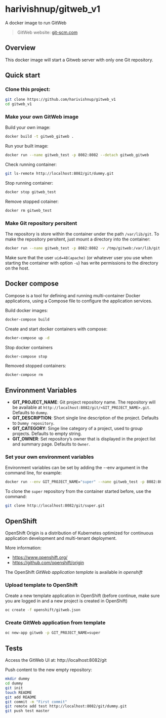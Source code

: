 # harivishnup/gitweb_v1

A docker image to run GitWeb

> GitWeb website: [git-scm.com](https://git-scm.com/docs/gitweb)

## Overview

This docker image will start a Gitweb server with only one Git repository.

## Quick start

### Clone this project:

``` bash
git clone https://github.com/harivishnup/gitweb_v1
cd gitweb_v1
```

### Make your own GitWeb image

Build your own image:

``` bash
docker build -t gitweb_gitweb .
```

Run your built image:

``` bash
docker run --name gitweb_test -p 8082:8082 --detach gitweb_gitweb
```

Check running container:

``` bash
git ls-remote http://localhost:8082/git/dummy.git
```

Stop running container:

``` bash
docker stop gitweb_test
```

Remove stopped cotainer:

``` bash
docker rm gitweb_test
```

### Make Git repository persitent

The repository is store within the container under the path `/var/lib/git`. To make the repository persitent, just mount
a directory into the container:

``` bash
docker run --name gitweb_test -p 8082:8082 -v /tmp/gitweb:/var/lib/git --detach gitweb_gitweb
```

Make sure that the user `uid=48(apache)` (or whatever user you use when starting the container with option `-u`) has
write permissions to the directory on the host.

## Docker compose

Compose is a tool for defining and running multi-container Docker applications, using a Compose file  to configure
the application services.

Build docker images:

``` bash
docker-compose build
```

Create and start docker containers with compose:

``` bash
docker-compose up -d
```

Stop docker containers

``` bash
docker-compose stop
```

Removed stopped containers:

``` bash
docker-compose rm
```

## Environment Variables

- **GIT_PROJECT_NAME**: Git project repository name. The repository will be available at
`http://localhost:8082/git/<GIT_PROJECT_NAME>.git`. Defaults to `dummy`.
- **GIT_DESCRIPTION**: Short single line description of the project. Defaults to `Dummy repository`.
- **GIT_CATEGORY**: Singe line category of a project, used to group projects. Defaults to empty string.
- **GIT_OWNER**: Set repository’s owner that is displayed in the project list and summary page. Defaults to `Owner`.

### Set your own environment variables

Environment variables can be set by adding the --env argument in the command line, for example:

``` bash
docker run --env GIT_PROJECT_NAME="super" --name gitweb_test -p 8082:8082 --detach gitweb_gitweb
```

To clone the `super` repository from the container started before, use the command:

``` bash
git clone http://localhost:8082/git/super.git
```

## OpenShift

OpenShift Origin is a distribution of Kubernetes optimized for continuous application development and multi-tenant deployment.

More information:
- https://www.openshift.org/
- https://github.com/openshift/origin

The OpenShift *GitWeb application template* is available in *openshift*

### Upload template to OpenShift

Create a new template application in OpenShift (before continue, make sure you are logged in and a new project is created in OpenShift)

``` bash
oc create -f openshift/gitweb.json
```

### Create GitWeb application from template

``` bash
oc new-app gitweb -p GIT_PROJECT_NAME=super
```

## Tests

Access the GitWeb UI at: http://localhost:8082/git

Push content to the new empty repository:

``` bash
mkdir dummy
cd dummy
git init
touch README
git add README
git commit -m "First commit"
git remote add test http://localhost:8082/git/dummy.git
git push test master
```
